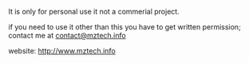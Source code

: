 It is only for personal use it not a commerial project.

if you need to use it other than this you have to get written permission; contact me at contact@mztech.info




website: http://www.mztech.info
